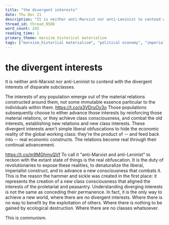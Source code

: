 ```yaml
---
title: "the divergent interests"
date: Thu Dec 21
description: "It is neither anti-Marxist nor anti-Leninist to contend with the divergent interests of disparate subclasses."
thread_id: thread_0588
word_count: 245
reading_time: 1
primary_theme: marxism_historical materialism
tags: ["marxism_historical materialism", "political economy", "imperialism_colonialism"]
---
```


# the divergent interests

It is neither anti-Marxist nor anti-Leninist to contend with the divergent interests of disparate subclasses.

The interests of any population emerge out of the material relations constructed around them, not some immutable essence particular to the individuals within them. https://t.co/q3VDruOy3o Those populations subsequently choose to either advance those interests by reinforcing those material relations, or they achieve class consciousness, and combat the old interests, establishing new relations and new class interests. These divergent interests aren't simple liberal obfuscations to hide the economic reality of the global working class: they're the product of -- and feed back into -- real economic constructs. The relations become real through their continual advancement.

https://t.co/m9MGhmyQVf To call it "anti-Marxist and anti-Leninist" to reckon with the extant state of things is the real obfuscation. It is the duty of revolutionaries to expose these realities, to denaturalize the liberal, imperialist construct, and to advance a new consciousness that combats it. This is the reason the hammer and sickle was created in the first place: it represents the creation of a new class consciousness that aligned the interests of the proletariat and peasantry. Understanding diverging interests is not the same as conceding their permanence. In fact, it is the only way to achieve a new world, where there are *no* divergent interests. Where there is no way to benefit by the exploitation of others. Where there is nothing to be gained by ecological destruction. Where there are no classes whatsoever.

This is communism.